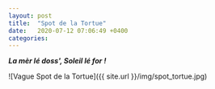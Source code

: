 ```yaml
---
layout: post
title:  "Spot de la Tortue"
date:   2020-07-12 07:06:49 +0400
categories: 
---
```


***La mèr lé doss', Soleil lé for !***

![Vague Spot de la Tortue]({{ site.url }}/img/spot_tortue.jpg)
